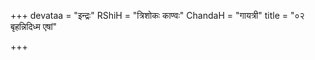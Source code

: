 +++
devataa = "इन्द्रः"
RShiH = "त्रिशोकः काण्वः"
ChandaH = "गायत्री"
title = "०२ बृहन्निदिध्म एषां"

+++

